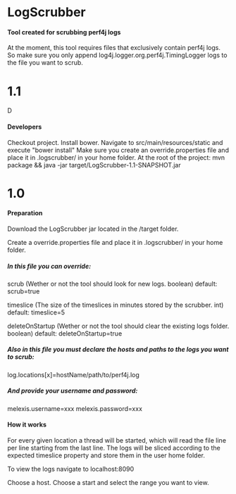 # LogScrubber

#### Tool created for scrubbing perf4j logs

At the moment, this tool requires files that exclusively contain perf4j logs. So make sure you only append
log4j.logger.org.perf4j.TimingLogger logs to the file you want to scrub.

# 1.1
D

#### Developers

Checkout project.
Install bower.
Navigate to src/main/resources/static and execute "bower install"
Make sure you create an override.properties file and place it in .logscrubber/ in your home folder.
At the root of the project: mvn package && java -jar target/LogScrubber-1.1-SNAPSHOT.jar

# 1.0

#### Preparation

Download the LogScrubber jar located in the /target folder.

Create a override.properties file and place it in .logscrubber/ in your home folder.

##### In this file you can override:

scrub (Wether or not the tool should look for new logs.  boolean)  default: scrub=true 

timeslice (The size of the timeslices in minutes stored by the scrubber.  int)  default: timeslice=5 

deleteOnStartup (Wether or not the tool should clear the existing logs folder.  boolean)  default: deleteOnStartup=true

##### Also in this file you must declare the hosts and paths to the logs you want to scrub:

log.locations[x]=hostName/path/to/perf4j.log

##### And provide your username and password:

melexis.username=xxx
melexis.password=xxx

#### How it works

For every given location a thread will be started, which will read the file line per line starting from the last line.
The logs will be sliced according to the expected timeslice property and store them in the user home folder.

To view the logs navigate to localhost:8090

Choose a host.
Choose a start and select the range you want to view.
